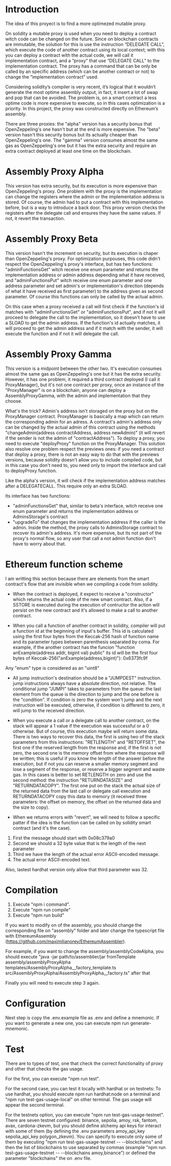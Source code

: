 # Introduction
The idea of this proyect is to find a more optimezed mutable proxy.

On solidity a mutable proxy is used when you need to deploy a contract witch code can be changed on the future. Since on blockchain contracts are immutable, the solution for this is use the instruction “DELEGATE CALL”,  which execute the code of another contract using its local context; with this you can deploy a contract with the actual code, we will call it implementation contract, and a “proxy” that use “DELEGATE CALL” to the implementation contract. The proxy has a command that can be only be called by an specific address (which can be another contract or not) to change the “implementation contract” used.

Considering solidity’s compiler is very recent, it’s logical that it wouldn’t generate the most optime assembly output, in fact, it insert a lot of swap and pop that can be avoided. The problem is, on a smart contract a less optime code is more expensive to execute, so in this cases optimization is a priority. In this project, the proxy was constructed directly on Ethereum’s assembly.

There are three proxies: the "alpha" version has a security bonus that OpenZeppeling's one hasn't but at the end is more expensive. The "beta" version hasn't this security bonus but its actually cheaper than OpenZeppeling's one. The "gamma" version consumes almost the same gas as OpenZeppeling's one but it has the extra security and require an extra contract deployed at least one time on the blockchain.

# Assembly Proxy Alpha
This version has extra security, but its execution is more expensive than OpenZeppeling's proxy. One problem with the proxy is the implementation can change the registers where the admin or the implementation address is stored. Of course, the admin had to put a contract with this implementation before, but is a way to introduce a back door. This proxy version checks the registers after the delegate call and ensures they have the same values. If not, it revert the transaction.


# Assembly Proxy Beta
This version hasn't the increment on security, but its execution is chaper than OpenZeppeling's proxy. For optimization purpouses, this code didn't respect the OpenZeppeling's proxy's interface, but has two functions: "adminFunctionsGet" witch receive one enum parameter and returns the implementation address or admin address depending what it have received, and "adminFunctionsPut" witch receive one enum parameter and one address parameter and set admin's or implementation's direction (depends of what it have received as first parameter) to the address given as second parameter. Of course this functions can only be called by the actual admin.

On this case when a proxy received a call will first check if the function's id matches with "adminFunctionsGet" or "adminFunctionsPut", and if not it will proceed to delegate the call to the implementation, so it doesn't have to use a SLOAD to get the admin address. If the function's id actually matches, it will proceed to get the admin address and if it match with the sender, it will execute the function and if not it will delegate the call.

# Assembly Proxy Gamma
This version is a midpoint between the other two. It's execution consumes almost the same gas as OpenZeppeling's one but it has the extra security. However, it has one problem, it required a third contract deployed (I call it ProxyManager), but it's not one contract per proxy, once an instance of the "ProxyManager" is on a blockchain, anyone can deploy a AssemblyProxyGamma, with the admin and implementation that they choose.

What's the trick? Admin's address isn't storaged on the proxy but on the ProxyManager contract. ProxyManager is basically a map which can return the corresponding admin for an adress. A contract's admin's address only can be changed by the actual admin of this contract using the methods "changeAdmin(address contractAddress, address newAdmin)" (it will revert if the sender is not the admin of "contractAddress"). To deploy a proxy, you need to execute "deployProxy" function on the ProxyManager. This solution also resolve one problem respect the previews ones: if you need a contract that deploy a proxy, there is not an easy way to do that with the previews versions, because solidity doesn't allow you to include compiled code, but in this case you don't need to, you need only to import the interface and call to deployProxy function.

Like the alpha's version, it will check if the implementation address matches after a DELEGATECALL. This require only an extra SLOAD.

Its interface has two functions:
- "adminFunctionsGet" that, similar to beta's interface, witch receive one enum parameter and returns the implementation address or AdminsStorage's contract
- "upgradeTo" that changes the implementation address if the caller is the admin. Inside the method, the proxy calls to AdminsStorage contract to recover its admin's address. It's more expensive, but its not part of the proxy's normal flow, so any user that call a not admin function don't have to worry about that.

# Ethereum function scheme
I am writting this section because there are elements from the smart contract's flow that are invisible when we compiling a code from solidity.

- When the contract is deployed, it expect to receive a "constructor" which returns the actual code of the new smart contract. Also, if a SSTORE is executed during the execution of contructor the action will persist on the new contract and it's allowed to make a call to another contract.

- When you call a function of another contract in solidity, compiler will put a function id at the beginning of input's buffer. This id is calculated using the first four bytes from the Keccak-256 hash of function name and its parameter types between parenthesis separated by coma. For example, if the another contract has the funcion "function anExample(address addr, bigint val) public" its id will be the first four bytes of Keccak-256("anExample(address,bigint)"): 0x6373fc9f

Any "enum" type is considered as an "uint8"

- All jump instruction's destination should be a "JUMPDEST" instruction. jump instructions always have a absolute direction, not relative. The conditional jump "JUMPI" takes to parameters from the queue: the last element from the queue is the direction to jump and the one before is the "condition". If condition is zero the system won't jump and the next instruction will be executed, otherwise, if condition is different to zero, it will jump to the received direction.

- When you execute a call or a delegate call to another contract, on the stack will appear a 1 value if the execution was successful or a 0 otherwise. But of course, this execution maybe will return some data. There is two ways to recover this data, the first is using two of the stack parameters from this instructions: "RETLENGTH" and "RETOFFSET", the first one if the reserved length from the response and, if the first is not zero, the second one is the memory offset from where the response will be written; this is useful if you know the length of the answer before the execution, but if not you can reserve a smaller memory segment and lose a segment of the response, or reserve a bigger segment and waste gas. In this cases is better to set RETLENGTH on zero and use the second method: the instruction "RETURNDATASIZE" and "RETURNDATACOPY". The first one put on the stack the actual size of the returned data from the last call or delegate call execution and RETURNDATACOPY copy this data to memory (it received three parameters: the offset on memory, the offset on the returned data and the size to copy).

- When we returns errors with "revert", we will need to follow a specific patter if the idea is the function can be called on by solidity smart contract (and it's the case).
1. First the message should start with 0x08c379a0
2. Second we should a 32 byte value that is the length of the next parameter
3. Third we have the length of the actual error ASCII-encoded message.
4. The actual error ASCII-encoded text.

Also, lastest hardhat version only allow that third parameter was 32.

# Compilation
1. Execute "npm i command".
2. Execute "npm run compile"
3. Execute "npm run build"

If you want to modify on of the assembly, you should change the corresponding file on "assembly" folder and later change the typescript file with EthereumAssembly (https://github.com/maximilianorey/EthereumAssembler). 

For example, if you want to change the assembly/assemblyCodeAlpha, you should execute "java -jar path/to/assemblier/jar fromTemplate assembly/assemblyProxyAlpha templates/AssemblyProxyAlpha__factory_template.ts src/AssemblyProxyAlpha/AssemblyProxyAlpha__factory.ts" after that

Finally you will need to execute step 3 again.

# Configuration
Next step is copy the .env.example file as .env and define a mnemonic. If you want to generate a new one, you can execute npm run generate-mnemonic.

# Test
There are to types of test, one that check the correct functionality of proxy and other that checks the gas usage.

For the first, you can execute "npm run test".

For the second case, you can test it locally with hardhat or on testnets:
To use hardhat, you should execute npm run hardhat:node on a terminal and "npm run test-gas-usage-local" on other terminal. The gas usage will appear the second terminal.

For the testnets option, you can execute "npm run test-gas-usage-testnet". There are seven testnet configured: binance, sepolia, amoy, rsk, fantom, avax, cardona-zkevm, but you should define alchemy api keys for interact with some of them (by defining the .env parameters amoy_api_key sepolia_api_key polygon_zkevm). You can specify to execute only some of them by executing "npm run test-gas-usage-testnet -- --blockchains"  and then the list of blockchains to use separated by commas (example "npm run test-gas-usage-testnet -- --blockchains amoy,binance") or defined the parameter "blockchains" the on .env file.